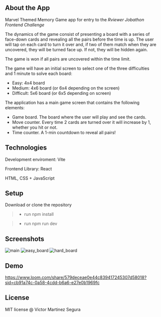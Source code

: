 ## About the App
Marvel Themed Memory Game app for entry to the *Rviewer Jobathon Frontend Challenge*

The dynamics of the game consist of presenting a board with a series of face-down cards and revealing all the pairs before the time is up. The user will tap on each card to turn it over and, if two of them match when they are uncovered, they will be turned face up. If not, they will be hidden again.

The game is won if all pairs are uncovered within the time limit.

The game will have an initial screen to select one of the three difficulties and 1 minute to solve each board:

- Easy: 4x4 board
- Medium: 4x6 board (or 6x4 depending on the screen)
- Difficult: 5x6 board (or 6x5 depending on screen)

The application has a main game screen that contains the following elements:

- Game board. The board where the user will play and see the cards.
- Move counter. Every time 2 cards are turned over it will increase by 1, whether you hit or not.
- Time counter. A 1-min countdown to reveal all pairs!


## Technologies

Development enviroment: Vite

Frontend Library: React

HTML, CSS + JavaScript

## Setup

Download or clone the repository

> - run npm install

> - run npm run dev

## Screenshots
![main](https://github.com/Rviewer-Challenges/Ccg87KNltyOKcMfebrR1/assets/87582590/1a88521e-872f-4e85-a4ff-c0604ae5c0cb)
![easy_board](https://github.com/Rviewer-Challenges/Ccg87KNltyOKcMfebrR1/assets/87582590/0f379b8d-4c41-410f-b18c-013b7b111705)
![hard_board](https://github.com/Rviewer-Challenges/Ccg87KNltyOKcMfebrR1/assets/87582590/f65b10fa-cc8f-4d17-857d-f3c2b84a5396)

## Demo
https://www.loom.com/share/579deceae0e44c839417245307d58018?sid=cb91a74c-0a58-4cdd-b6a6-e27e0b1969fc

## License
MIT license @ Victor Martinez Segura

